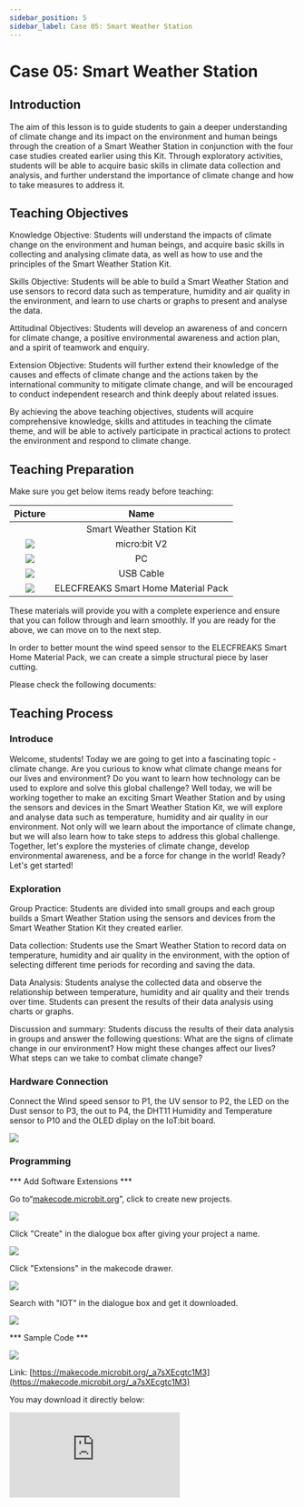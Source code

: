 ```yaml
---
sidebar_position: 5
sidebar_label: Case 05: Smart Weather Station 
---
```


# Case 05: Smart Weather Station 

## Introduction

The aim of this lesson is to guide students to gain a deeper understanding of climate change and its impact on the environment and human beings through the creation of a Smart Weather Station in conjunction with the four case studies created earlier using this Kit. Through exploratory activities, students will be able to acquire basic skills in climate data collection and analysis, and further understand the importance of climate change and how to take measures to address it.

## Teaching Objectives

Knowledge Objective: Students will understand the impacts of climate change on the environment and human beings, and acquire basic skills in collecting and analysing climate data, as well as how to use and the principles of the Smart Weather Station Kit.

Skills Objective: Students will be able to build a Smart Weather Station and use sensors to record data such as temperature, humidity and air quality in the environment, and learn to use charts or graphs to present and analyse the data.

Attitudinal Objectives: Students will develop an awareness of and concern for climate change, a positive environmental awareness and action plan, and a spirit of teamwork and enquiry.

Extension Objective: Students will further extend their knowledge of the causes and effects of climate change and the actions taken by the international community to mitigate climate change, and will be encouraged to conduct independent research and think deeply about related issues.

By achieving the above teaching objectives, students will acquire comprehensive knowledge, skills and attitudes in teaching the climate theme, and will be able to actively participate in practical actions to protect the environment and respond to climate change.

## Teaching Preparation

Make sure you get below items ready before teaching:

| Picture | Name |
| :-: | :-: |
|  | Smart Weather Station Kit |
| ![](./images/microbit-smart-climate-kit-case-01-03.png) | micro:bit V2 |
| ![](./images/microbit-smart-climate-kit-case-01-04.png) | PC |
| ![](./images/microbit-smart-climate-kit-case-01-05.png) | USB Cable |
| ![](./images/microbit-smart-climate-kit-case-05-05.png) | ELECFREAKS Smart Home Material Pack |


These materials will provide you with a complete experience and ensure that you can follow through and learn smoothly. If you are ready for the above, we can move on to the next step.

In order to better mount the wind speed sensor to the ELECFREAKS Smart Home Material Pack, we can create a simple structural piece by laser cutting.

Please check the following documents:

## Teaching Process

### Introduce

Welcome, students! Today we are going to get into a fascinating topic - climate change. Are you curious to know what climate change means for our lives and environment? Do you want to learn how technology can be used to explore and solve this global challenge? Well today, we will be working together to make an exciting Smart Weather Station and by using the sensors and devices in the Smart Weather Station Kit, we will explore and analyse data such as temperature, humidity and air quality in our environment. Not only will we learn about the importance of climate change, but we will also learn how to take steps to address this global challenge. Together, let's explore the mysteries of climate change, develop environmental awareness, and be a force for change in the world! Ready? Let's get started!

### Exploration


Group Practice: Students are divided into small groups and each group builds a Smart Weather Station using the sensors and devices from the Smart Weather Station Kit they created earlier.

Data collection: Students use the Smart Weather Station to record data on temperature, humidity and air quality in the environment, with the option of selecting different time periods for recording and saving the data.

Data Analysis: Students analyse the collected data and observe the relationship between temperature, humidity and air quality and their trends over time. Students can present the results of their data analysis using charts or graphs.

Discussion and summary: Students discuss the results of their data analysis in groups and answer the following questions: What are the signs of climate change in our environment? How might these changes affect our lives? What steps can we take to combat climate change?

### Hardware Connection

Connect the Wind speed sensor to P1, the UV sensor to P2, the LED on the Dust sensor to P3, the out to P4, the DHT11 Humidity and Temperature sensor to P10 and the OLED diplay on the IoT:bit board. 

![](./images/microbit-smart-climate-kit-case-05-06.png)

### Programming

*** Add Software Extensions ***

Go to“[makecode.microbit.org](https://makecode.microbit.org/)”, click to create new projects.

![](./images/smart-weather-station-kit-add-extension-01.png)

Click "Create" in the dialogue box after giving your project a name. 

![](./images/smart-weather-station-kit-add-extension-02.png)

Click "Extensions" in the makecode drawer.

![](./images/smart-weather-station-kit-add-extension-03.png)

Search with "IOT" in the dialogue box and get it downloaded. 

![](./images/smart-weather-station-kit-add-extension-04.png)

*** Sample Code ***


![](./images/microbit-smart-climate-kit-case-04-07.png)


Link: [https://makecode.microbit.org/_a7sXEcgtc1M3](https://makecode.microbit.org/_a7sXEcgtc1M3)

You may download it directly below: 

<div
    style={{
        position: 'relative',
        paddingBottom: '60%',
        overflow: 'hidden',
    }}
>
    <iframe
        src="https://makecode.microbit.org/_a7sXEcgtc1M3"
        frameborder="0"
        sandbox="allow-popups allow-forms allow-scripts allow-same-origin"
        style={{
            position: 'absolute',
            width: '100%',
            height: '100%',
        }}
    />
</div>

*** Download the program ***

Connect the micro:bit V2 with your PC with the USB cable. 

![](./images/connect-microbit.gif)

There will be a disk named "MICROBIT" in your PC. 

![](./images/microbit-drive.png)

Click ![](./images/download-01.png) on the down left corner, select `Connect Device`.

![](./images/download-02.png)

Click ![](./images/download-03.png)。

![](./images/download-04.png)

Click ![](./images/download-05.png)。

![](./images/download-06.png)


Select `BBC micro:bit CMSIS-DAP` in the jumped-out page, and select "Connect", now the micro:bit board is successfully connected.

![](./images/download-07.png)

Click to download the program. 

![](./images/download-08.png)

### Teamwork and Showcases

Students are divided into small groups and work together to create and programme the case.

Students are encouraged to co-operate, communicate and share their experiences with each other.

Each group will have the opportunity to present the cases they have produced and demonstrate them to the other groups.

*** Expected results: After connecting to the power supply, the current temperature and humidity, wind speed, UV intensity, noise intensity, and dust concentration are displayed on the OLED display. ***

（GIF动图）

### Reflection

Review the course content and remind students what knowledge and skills they have acquired.

Lead students to discuss the problems and difficulties they encountered during the production process and how they resolved them.

Guide students to take the initiative to understand the causes and effects of climate change and the actions taken by the international community to mitigate climate change.

## Extended Knowledge

### Causes and Impacts of Climate Change

The causes and effects of climate change are a complex and wide-ranging topic, so here's a brief look at some basic information:

Causes:

Greenhouse gas emissions: Human activities have led to the emission of large quantities of greenhouse gases, mainly carbon dioxide (CO2), methane (CH4), nitrous oxide (N2O), etc. These gases form a "greenhouse effect" in the atmosphere, causing the surface temperature of the Earth to rise. These gases create a "greenhouse effect" in the atmosphere, causing the surface temperature of the Earth to rise.

Fossil fuel use: Burning fossil fuels such as coal, oil and natural gas releases large amounts of carbon dioxide. This is one of the main sources of greenhouse gas emissions.

Deforestation: Forests are one of the most important absorbers of carbon dioxide on the planet, but large-scale deforestation has led to the release of carbon dioxide, destroying the absorptive capacity of forests.

Industrial activities: energy use and emissions from industrial processes are also important sources of greenhouse gases.

Impact:

Increased Climate Extreme Events: Climate change has led to more frequent and severe extreme weather events such as heavy rainfall, droughts, hurricanes and floods. These events have serious impacts on human life, agriculture, infrastructure and ecosystems.

Sea level rise: Global warming is leading to the melting of glaciers and polar ice, which in turn is leading to a rise in sea level. This will threaten coastal populations and ecosystems and increase the risk of marine erosion and flooding.

Loss of biodiversity: Climate change puts pressure on ecosystems, leading to species extinction and loss of biodiversity. Many plants and animals will not be able to adapt to the rapidly changing climatic conditions and the ecological balance will be disrupted.

Threats to agriculture and food security: Climate change threatens food security and farmers' livelihoods through its impacts on crop growing seasons, water resources and agricultural pests and diseases.

Increased health risks: Climate change contributes to air pollution, the spread of disease and problems with drinking water supplies. Extreme heat waves and natural disasters will also have a direct impact on human health.

These are just a few of the causes and effects of climate change, which are intertwined and have far-reaching implications for our planet and our own lives. Understanding and responding to the issue of climate change has therefore become particularly important.

### Actions Taken by the International Community to Mitigate Climate Change

Actions taken by the international community to mitigate climate change include the following key aspects:

1. Paris Agreement: The Paris Agreement is a major international climate change agreement adopted by the United Nations in 2015. The agreement aims to control global warming through global cooperation to limit the increase in global average temperature to 1.5 degrees Celsius and to take action to reduce greenhouse gas emissions. Countries voluntarily submit emission reduction targets and regularly report their progress to the United Nations.

2. Greenhouse gas emission reduction commitments: Many countries have adopted specific emission reduction commitments. Among them, some countries have committed to achieving carbon neutrality, i.e., reducing their greenhouse gas emissions to zero or balancing emissions with absorption at a specific time. Some countries have also set specific emission reduction targets and policies to promote the development of renewable energy, improve energy efficiency and facilitate the clean energy transition.

3. Renewable energy promotion: The international community has encouraged and supported the development and application of renewable energy sources, such as solar, wind and hydro energy. Many countries have adopted policies and measures to promote the use of renewable energy by reducing dependence on fossil fuels in order to reduce greenhouse gas emissions.

4. International cooperation and technology transfer: Countries are engaged in extensive cooperation and technology transfer in mitigating climate change. Developed countries provide financial, technological and capacity-building support to developing countries to help them address the challenges of climate change and achieve sustainable development.

5. Advancing the sustainable development agenda: The sustainable development agenda is the United Nations global development framework aimed at achieving economic, social and environmental sustainability. Climate change mitigation is one of the sustainable development goals, and countries have been active in advancing the sustainable development agenda by taking actions to achieve the twin goals of climate change and sustainable development.

These actions represent the efforts and cooperation of the international community in mitigating climate change. However, in the face of the challenges of climate change, there is still a need to further strengthen international cooperation and to take more active and vigorous action in order to achieve a sustainable future for the global climate.
